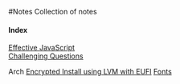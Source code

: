 #Notes
Collection of notes

#### Index
[Effective JavaScript](./EffectiveJavaScript.md)  
[Challenging Questions](./challenges/questions.md)  

Arch
[Encrypted Install using LVM with EUFI](./Arch/EncryptedInstall.md)
[Fonts](./Arch/Fonts.md)